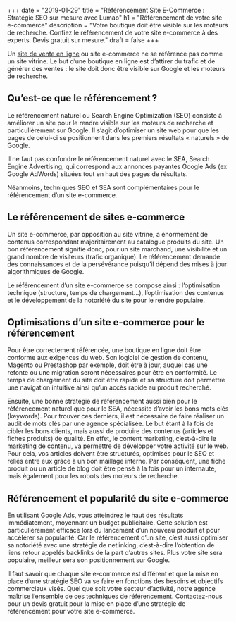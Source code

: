 +++
date = "2019-01-29"
title = "Référencement Site E-Commerce : Stratégie SEO sur mesure avec Lumao"
h1 = "Référencement de votre site e-commerce"
description = "Votre boutique doit être visible sur les moteurs de recherche. Confiez le référencement de votre site e-commerce à des experts. Devis gratuit sur mesure."
draft = false
+++

Un [site de vente en ligne](/ecommerce/) ou site e-commerce ne se référence pas comme un site vitrine. Le but d’une boutique en ligne est d’attirer du trafic et de générer des ventes : le site doit donc être visible sur Google et les moteurs de recherche.

## Qu’est-ce que le référencement ?

Le référencement naturel ou Search Engine Optimization (SEO) consiste à améliorer un site pour le rendre visible sur les moteurs de recherche et particulièrement sur Google. Il s’agit d’optimiser un site web pour que les pages de celui-ci se positionnent dans les premiers résultats « naturels » de Google.

Il ne faut pas confondre le référencement naturel avec le SEA, Search Engine Advertising, qui correspond aux annonces payantes Google Ads (ex Google AdWords) situées tout en haut des pages de résultats.

Néanmoins, techniques SEO et SEA sont complémentaires pour le référencement d’un site e-commerce.

## Le référencement de sites e-commerce

Un site e-commerce, par opposition au site vitrine, a énormément de contenus correspondant majoritairement au catalogue produits du site. Un bon référencement signifie donc, pour un site marchand, une visibilité et un grand nombre de visiteurs (trafic organique). Le référencement demande des connaissances et de la persévérance puisqu’il dépend des mises à jour algorithmiques de Google.

Le référencement d’un site e-commerce se compose ainsi : l’optimisation technique (structure, temps de chargement…), l’optimisation des contenus et le développement de la notoriété du site pour le rendre populaire.

## Optimisations d’un site e-commerce pour le référencement

Pour être correctement référencée, une boutique en ligne doit être conforme aux exigences du web. Son logiciel de gestion de contenu, Magento ou Prestashop par exemple, doit être à jour, auquel cas une refonte ou une migration seront nécessaires pour être en conformité. Le temps de chargement du site doit être rapide et sa structure doit permettre une navigation intuitive ainsi qu’un accès rapide au produit recherché.

Ensuite, une bonne stratégie de référencement aussi bien pour le référencement naturel que pour le SEA, nécessite d’avoir les bons mots clés (keywords). Pour trouver ces derniers, il est nécessaire de faire réaliser un audit de mots clés par une agence spécialisée. Le but étant à la fois de cibler les bons clients, mais aussi de produire des contenus (articles et fiches produits) de qualité. En effet, le content marketing, c’est-à-dire le marketing de contenu, va permettre de développer votre activité sur le web. Pour cela, vos articles doivent être structurés, optimisés pour le SEO et reliés entre eux grâce à un bon maillage interne. Par conséquent, une fiche produit ou un article de blog doit être pensé à la fois pour un internaute, mais également pour les robots des moteurs de recherche.

## Référencement et popularité du site e-commerce

En utilisant Google Ads, vous atteindrez le haut des résultats immédiatement, moyennant un budget publicitaire. Cette solution est particulièrement efficace lors du lancement d’un nouveau produit et pour accélérer sa popularité. Car le référencement d’un site, c’est aussi optimiser sa notoriété avec une stratégie de netlinking, c’est-à-dire l’obtention de liens retour appelés backlinks de la part d’autres sites. Plus votre site sera populaire, meilleur sera son positionnement sur Google.

Il faut savoir que chaque site e-commerce est différent et que la mise en place d’une stratégie SEO va se faire en fonctions des besoins et objectifs commerciaux visés. Quel que soit votre secteur d’activité, notre agence maîtrise l’ensemble de ces techniques de référencement. Contactez-nous pour un devis gratuit pour la mise en place d’une stratégie de référencement pour votre site e-commerce.
